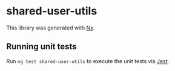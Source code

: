 # shared-user-utils

This library was generated with [Nx](https://nx.dev).

## Running unit tests

Run `ng test shared-user-utils` to execute the unit tests via [Jest](https://jestjs.io).
